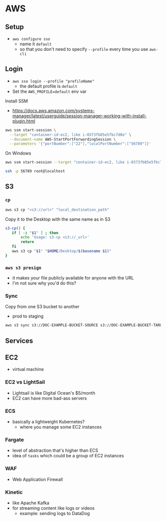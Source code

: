 # AWS

## Setup

-   `aws configure sso`
    -   name it `default`
    -   so that you don't need to specify `--profile` every time you use `aws-cli`

## Login

-   `aws sso login --profile "profileName"`
    -   the default profile is `default`
-   Set the `AWS_PROFILE=default` env var

Install SSM

-   https://docs.aws.amazon.com/systems-manager/latest/userguide/session-manager-working-with-install-plugin.html

```bash
aws ssm start-session \
  --target "container-id-ec2, like i-0373fb85e5fbc7d8e" \
  --document-name AWS-StartPortForwardingSession \
  --parameters '{"portNumber":["22"],"localPortNumber":["56789"]}'
```

On Windows

```bash
aws ssm start-session --target "container-id-ec2, like i-0373fb85e5fbc7d8e" --document-name AWS-StartPortForwardingSession --parameters "{\"portNumber\":[\"22\"],\"localPortNumber\":[\"56789\"]}"
```

```bash
ssh -p 56789 root@localhost
```

## S3

### `cp`

```bash
aws s3 cp "<s3://url>" "local_destination_path"
```

Copy it to the Desktop with the same name as in S3

```bash
s3-cp() {
   if [ -z "$1" ] ; then
       echo 'Usage: s3-cp <s3://_url>'
       return
   fi
   aws s3 cp "$1" "$HOME/Desktop/$(basename $1)"
}
```

### `aws s3 presign`

-   it makes your file publicly available for anyone with the URL
-   I'm not sure why you'd do this?

### Sync

Copy from one S3 bucket to another

-   prod to staging

```bash
aws s3 sync s3://DOC-EXAMPLE-BUCKET-SOURCE s3://DOC-EXAMPLE-BUCKET-TARGET
```

## Services

## EC2

-   virtual machine

### EC2 vs LightSail

-   Lightsail is like Digital Ocean's $5/month
-   EC2 can have more bad-ass servers

### ECS

-   basically a lightweight Kubernetes?
    -   where you manage some EC2 instances

### Fargate

-   level of abstraction that's higher than ECS
-   idea of `tasks` which could be a group of EC2 instances

### WAF

-   Web Application Firewall

### Kinetic

-   like Apache Kafka
-   for streaming content like logs or videos
    -   example: sending logs to DataDog
